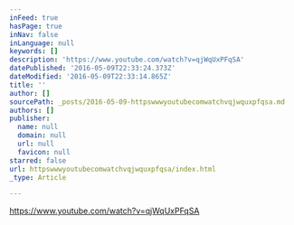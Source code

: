 ```yaml
---
inFeed: true
hasPage: true
inNav: false
inLanguage: null
keywords: []
description: 'https://www.youtube.com/watch?v=qjWqUxPFqSA'
datePublished: '2016-05-09T22:33:24.373Z'
dateModified: '2016-05-09T22:33:14.865Z'
title: ''
author: []
sourcePath: _posts/2016-05-09-httpswwwyoutubecomwatchvqjwquxpfqsa.md
authors: []
publisher:
  name: null
  domain: null
  url: null
  favicon: null
starred: false
url: httpswwwyoutubecomwatchvqjwquxpfqsa/index.html
_type: Article

---
```

https://www.youtube.com/watch?v=qjWqUxPFqSA